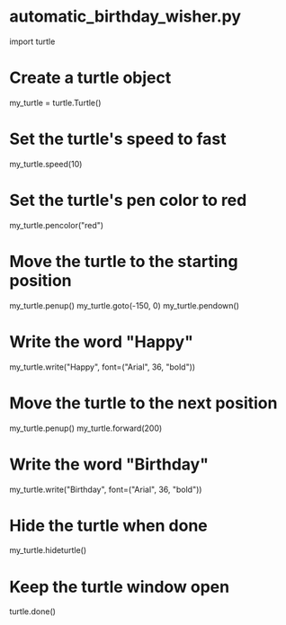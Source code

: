 # automatic_birthday_wisher.py
import turtle

# Create a turtle object
my_turtle = turtle.Turtle()

# Set the turtle's speed to fast
my_turtle.speed(10)

# Set the turtle's pen color to red
my_turtle.pencolor("red")

# Move the turtle to the starting position
my_turtle.penup()
my_turtle.goto(-150, 0)
my_turtle.pendown()

# Write the word "Happy"
my_turtle.write("Happy", font=("Arial", 36, "bold"))

# Move the turtle to the next position
my_turtle.penup()
my_turtle.forward(200)

# Write the word "Birthday"
my_turtle.write("Birthday", font=("Arial", 36, "bold"))

# Hide the turtle when done
my_turtle.hideturtle()

# Keep the turtle window open
turtle.done()
